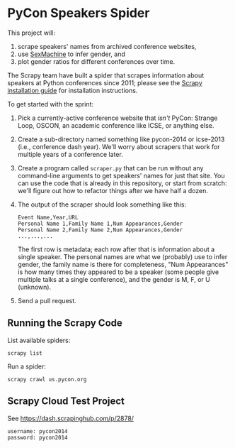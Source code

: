 PyCon Speakers Spider
=====================

This project will:

1.  scrape speakers' names from archived conference websites,
2.  use [SexMachine](https://pypi.python.org/pypi/SexMachine/) to infer gender, and
3.  plot gender ratios for different conferences over time.

The Scrapy team have built a spider that scrapes information about speakers at Python conferences since 2011;
please see the [Scrapy installation guide](http://doc.scrapy.org/en/latest/intro/install.html) for installation instructions.

To get started with the sprint:

1.  Pick a currently-active conference website that *isn't* PyCon:
    Strange Loop, OSCON, an academic conference like ICSE, or anything else.

2.  Create a sub-directory named something like pycon-2014 or icse-2013 (i.e., conference dash year).
    We'll worry about scrapers that work for multiple years of a conference later.

3.  Create a program called `scraper.py`
    that can be run without any command-line arguments to get speakers' names for just that site.
    You can use the code that is already in this repository,
    or start from scratch:
    we'll figure out how to refactor things after we have half a dozen.

4.  The output of the scraper should look something like this:

        Event Name,Year,URL
        Personal Name 1,Family Name 1,Num Appearances,Gender
        Personal Name 2,Family Name 2,Num Appearances,Gender
        ...,...,...

    The first row is metadata; each row after that is information about a single speaker.
    The personal names are what we (probably) use to infer gender,
    the family name is there for completeness,
    "Num Appearances" is how many times they appeared to be a speaker
    (some people give multiple talks at a single conference),
    and the gender is M, F, or U (unknown).

5.  Send a pull request.

Running the Scrapy Code
-----------------------

List available spiders:

    scrapy list

Run a spider:

    scrapy crawl us.pycon.org

Scrapy Cloud Test Project
-------------------------

See https://dash.scrapinghub.com/p/2878/

    username: pycon2014
    password: pycon2014

